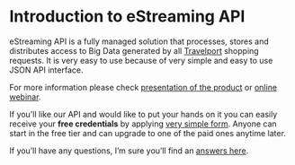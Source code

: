 # Introduction to eStreaming API

eStreaming API is a fully managed solution that processes, stores and distributes access to Big Data generated by all [Travelport](https://en.wikipedia.org/wiki/Travelport) shopping requests. It is very easy to use because of very simple and easy to use JSON API interface.

For more information please check [presentation of the product](https://docs.google.com/presentation/d/1b4NTC7Qz7H7P_xQ4xbPMzoQdD9IG-JAUXLB1bDrLemo/edit?usp=sharing) or [online webinar](https://www.youtube.com/watch?v=jOC_y2plShU).

If you'll like our API and would like to put your hands on it you can easily receive your **free credentials** by applying [very simple form](http://estrapi.cee-systems.com). Anyone can start in the free tier and can upgrade to one of the paid ones anytime later.

If you’ll have any questions, I’m sure you’ll find an [answers here](https://docs.travelcloudpro.eu/faq.html).

